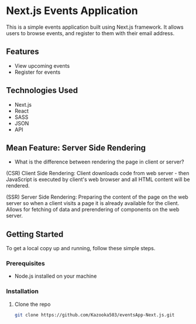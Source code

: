 # Next.js Events Application

This is a simple events application built using Next.js framework. It allows users to browse events, and register to them with their email address. 

## Features

- View upcoming events
- Register for events

## Technologies Used

- Next.js
- React
- SASS
- JSON
- API

## Mean Feature: Server Side Rendering

- What is the difference between rendering the page 
in client or server?

(CSR) Client Side Rendering: Client downloads code from web server - 
then JavaScript is executed by client's web browser
and all HTML content will be rendered.

(SSR) Server Side Rendering: Preparing the content of the page on the 
web server so when a client visits a page it is already available for
the client. Allows for fetching of data and prerendering of components on 
the web server.
  
## Getting Started

To get a local copy up and running, follow these simple steps.

### Prerequisites

- Node.js installed on your machine

### Installation

1. Clone the repo
   ```sh
   git clone https://github.com/Kazooka503/eventsApp-Next.js.git
